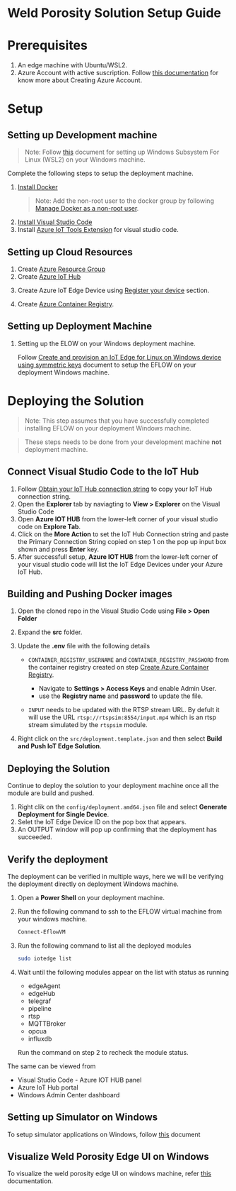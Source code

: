 # Weld Porosity Solution Setup Guide

# Prerequisites
1. An edge machine with Ubuntu/WSL2.
2. Azure Account with active suscription. Follow [this documentation](https://azure.microsoft.com/en-us/free/
) for know more about Creating Azure Account.

# Setup
## Setting up Development machine

> Note: Follow [this](https://docs.microsoft.com/en-us/windows/wsl/install) document for setting up Windows Subsystem For Linux (WSL2) on your Windows machine.

Complete the following steps to setup the deployment machine.
1. [Install Docker](https://docs.docker.com/engine/install/ubuntu/)
    > Note: Add the non-root user to the docker group by following [Manage Docker as a non-root user](https://docs.docker.com/engine/install/linux-postinstall/#manage-docker-as-a-non-root-user).
2. [Install Visual Studio Code](https://code.visualstudio.com/download)
3. Install [Azure IoT Tools Extension](https://marketplace.visualstudio.com/items?itemName=vsciot-vscode.azure-iot-tools) for visual studio code.

## Setting up Cloud Resources
1. Create [Azure Resource Group](https://docs.microsoft.com/en-us/azure/azure-resource-manager/management/manage-resource-groups-portal#create-resource-groups)
2. Create [Azure IoT Hub](https://docs.microsoft.com/en-us/azure/iot-hub/iot-hub-create-through-portal#create-an-iot-hub)

<a id="iotedge"> </a>

3. Create Azure IoT Edge Device using [Register your device](https://docs.microsoft.com/en-us/azure/iot-edge/how-to-provision-single-device-linux-symmetric?view=iotedge-2020-11&tabs=azure-portal#register-your-device) section.

<a id="container-registry"> </a>

4. Create [Azure Container Registry](https://docs.microsoft.com/en-us/azure/azure-video-analyzer/video-analyzer-docs/edge/get-started-detect-motion-emit-events-portal#create-a-container-registry).


## Setting up Deployment Machine

1. Setting up the ELOW on your Windows deployment machine.

    Follow [Create and provision an IoT Edge for Linux on Windows device using symmetric keys](https://docs.microsoft.com/en-us/azure/iot-edge/how-to-provision-single-device-linux-on-windows-symmetric?view=iotedge-2018-06&tabs=azure-portal%2Cpowershell) document to setup the EFLOW on your deployment Windows machine.


# Deploying the Solution
> Note: This step assumes that you have successfully completed installing EFLOW on your deployment Windows machine.

> These steps needs to be done from your development machine **not** deployment machine. 
## Connect Visual Studio Code to the IoT Hub
1. Follow [Obtain your IoT Hub connection string](https://docs.microsoft.com/en-us/azure/azure-video-analyzer/video-analyzer-docs/edge/get-started-detect-motion-emit-events-portal#obtain-your-iot-hub-connection-string) to copy your IoT Hub connection string.
2. Open the **Explorer** tab by naviagting to **View > Explorer** on the Visual Studio Code
2.  Open **Azure IOT HUB** from the lower-left corner of your visual studio code on **Explore Tab**.
3.  Click on the **More Action** to set the IoT Hub Connection string and paste the Primary Connection String copied on step 1 on the pop up input box shown and press **Enter** key.
4. After successfull setup, **Azure IOT HUB** from the lower-left corner of your visual studio code will list the IoT Edge Devices under your Azure IoT Hub.

## Building and Pushing Docker images
1. Open the cloned repo in the Visual Studio Code using **File > Open Folder**
2. Expand the **src** folder.
3. Update the **.env** file with the following details
    
    * `CONTAINER_REGISTRY_USERNAME` and `CONTAINER_REGISTRY_PASSWORD` from the container registry created on step [Create Azure Container Registry](#container-registry).
    
        * Navigate to **Settings > Access Keys** and enable Admin User.
        * use the **Registry name** and **password** to update the file.
    * `INPUT` needs to be updated with the RTSP stream URL. By defult it will use the URL `rtsp://rtspsim:8554/input.mp4` which is an rtsp stream simulated by the `rtspsim` module.

4. Right click on the `src/deployment.template.json` and then select **Build and Push IoT Edge Solution**.

## Deploying the Solution
Continue to deploy the solution to your deployment machine once all the module are build and pushed.

1. Right clik on the `config/deployment.amd64.json` file and select **Generate Deployment for Single Device**.
2. Selet the IoT Edge Device ID on the pop box that appears.
3. An OUTPUT window will pop up confirming that the deployment has succeeded.

## Verify the deployment

The deployment can be verified in multiple ways, here we will be verifying the deployment directly on deployment Windows machine.

1. Open a **Power Shell** on your deployment machine.
2. Run the following command to ssh to the EFLOW virtual machine from your windows machine.

    ```sh
    Connect-EflowVM
    ```
2. Run the following command to list all the deployed modules

    ```sh
    sudo iotedge list
    ```
3. Wait until the following modules appear on the list with status as running
    * edgeAgent
    * edgeHub
    * telegraf
    * pipeline
    * rtsp
    * MQTTBroker
    * opcua
    * influxdb

    Run the command on step 2 to recheck the module status.

The same can be viewed from
* Visual Studio Code - Azure IOT HUB panel
* Azure IoT Hub portal
* Windows Admin Center dashboard

## Setting up Simulator on Windows

To setup simulator applications on Windows, follow [this](./simulator.md#setting-up-simulator-on-windows) document

## Visualize Weld Porosity Edge UI on Windows
To visualize the weld porosity edge UI on windows machine, refer [this](./simulator.md#visualize-weld-porosity-edge-ui-on-windows) documentation.
